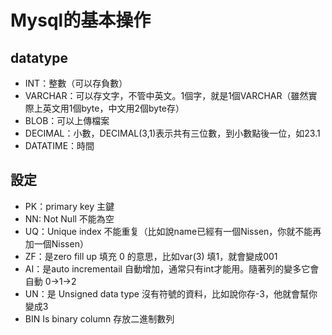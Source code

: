 # Mysql的基本操作


## datatype 

- INT：整數（可以存負數）
- VARCHAR：可以存文字，不管中英文。1個字，就是1個VARCHAR（雖然實際上英文用1個byte，中文用2個byte存）
- BLOB：可以上傳檔案
- DECIMAL：小數，DECIMAL(3,1)表示共有三位數，到小數點後一位，如23.1
- DATATIME：時間

## 設定

- PK：primary key 主鍵
- NN: Not Null 不能為空
- UQ：Unique index 不能重复（比如說name已經有一個Nissen，你就不能再加一個Nissen）
- ZF：是zero fill up 填充 0 的意思，比如var(3) 填1，就會變成001
- AI：是auto incrementail 自動增加，通常只有int才能用。隨著列的變多它會自動 0->1->2
- UN：是 Unsigned data type 沒有符號的資料，比如說你存-3，他就會幫你變成3
- BIN Is binary column 存放二進制數列
